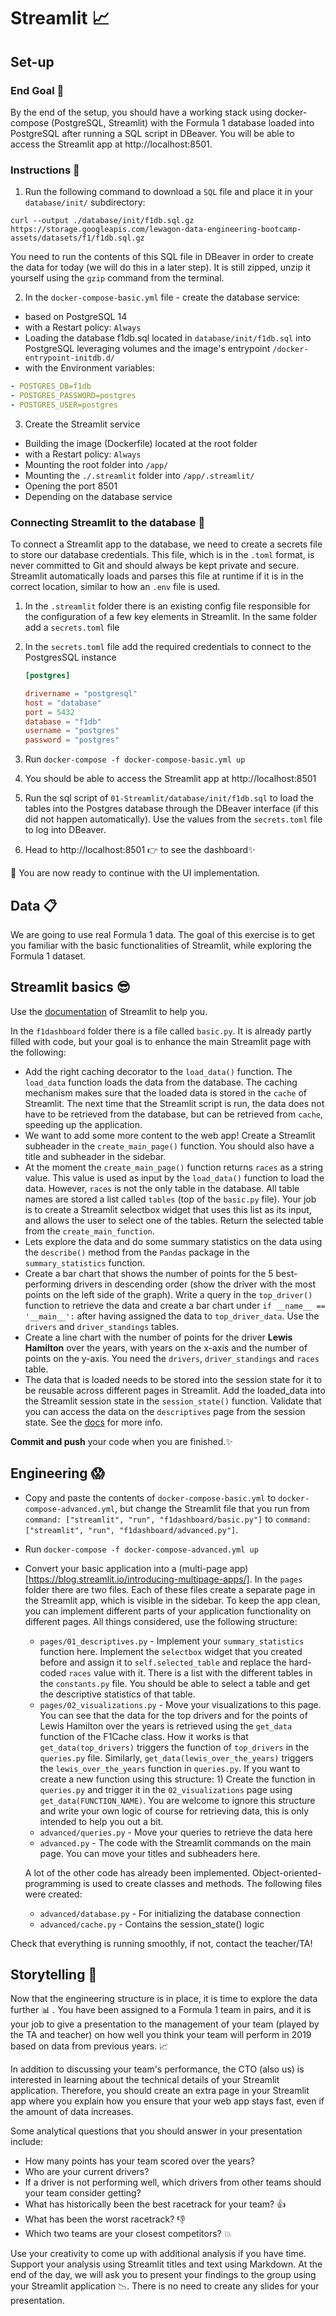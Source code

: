 # Streamlit 📈

## Set-up

### End Goal 🏁
By the end of the setup, you should have a working stack using docker-compose (PostgreSQL, Streamlit) with the Formula 1 database loaded into PostgreSQL after running a SQL script in DBeaver. You will be able to access the Streamlit app at http://localhost:8501.

### Instructions 📔
1. Run the following command to download a `SQL` file and place it in your `database/init/` subdirectory:
```
curl --output ./database/init/f1db.sql.gz https://storage.googleapis.com/lewagon-data-engineering-bootcamp-assets/datasets/f1/f1db.sql.gz
```

You need to run the contents of this SQL file in DBeaver in order to create the data for today (we will do this in a later step). It is still zipped, unzip it yourself using the `gzip` command from the terminal.

2. In the `docker-compose-basic.yml` file - create the database service:
- based on PostgreSQL 14
- with a Restart policy: `Always`
- Loading the database f1db.sql located in `database/init/f1db.sql` into PostgreSQL leveraging volumes and the image's entrypoint `/docker-entrypoint-initdb.d/`
- with the Environment variables:
```yaml
- POSTGRES_DB=f1db
- POSTGRES_PASSWORD=postgres
- POSTGRES_USER=postgres
```

3. Create the Streamlit service
- Building the image (Dockerfile) located at the root folder
- with a Restart policy: `Always`
- Mounting the root folder into `/app/`
- Mounting the `./.streamlit` folder into `/app/.streamlit/`
- Opening the port 8501
- Depending on the database service


### Connecting Streamlit to the database 🔗
To connect a Streamlit app to the database, we need to create a secrets file to store our database credentials. This file, which is in the `.toml` format, is never committed to Git and should always be kept private and secure. Streamlit automatically loads and parses this file at runtime if it is in the correct location, similar to how an `.env` file is used.

1. In the `.streamlit` folder there is an existing config file responsible for the configuration of a few key elements in Streamlit. In the same folder add a `secrets.toml` file

2. In the `secrets.toml` file add the required credentials to connect to the PostgresSQL instance
    ```toml
    [postgres]

    drivername = "postgresql"
    host = "database"
    port = 5432
    database = "f1db"
    username = "postgres"
    password = "postgres"
    ```

3. Run `docker-compose -f docker-compose-basic.yml up`
4. You should be able to access the Streamlit app at http://localhost:8501
5. Run the sql script of `01-Streamlit/database/init/f1db.sql` to load the tables
into the Postgres database through the DBeaver interface (if this did not happen automatically). Use the values from the `secrets.toml` file to log into DBeaver.
6. Head to http://localhost:8501 👉 to see the dashboard✨

🚀 You are now ready to continue with the UI implementation.

## Data 📋
We are going to use real Formula 1 data. The goal of this exercise is to get you familiar with the basic functionalities of Streamlit, while exploring the Formula 1 dataset.

## Streamlit basics 😎
Use the [documentation](https://docs.streamlit.io/library/api-reference) of Streamlit to help you.

In the `f1dashboard` folder there is a file called `basic.py`. It is already
partly filled with code, but your goal is to enhance the main Streamlit page
with the following:
- Add the right caching decorator to the `load_data()` function. The `load_data` function loads the data from the database. The caching mechanism makes sure that the loaded data is stored in the `cache` of Streamlit. The next time that the Streamlit script is run, the data does not have to be retrieved from the database, but can be retrieved from `cache`, speeding up the application.
- We want to add some more content to the web app! Create a Streamlit subheader in the `create_main_page()` function. You should also have a title and subheader in the sidebar.
- At the moment the `create_main_page()` function returns `races` as a string value. This value is used as input by the `load_data()` function to load the data. However, `races` is not the only table in the database. All table names are stored a list called `tables` (top of the `basic.py` file). Your job is to create a Streamlit selectbox widget that uses this list as its input, and allows the user to select one of the tables. Return the selected table from the `create_main_function`.
- Lets explore the data and do some summary statistics on the data using the `describe()` method from the `Pandas` package in the `summary_statistics` function.
- Create a bar chart that shows the number of points for the 5 best-performing drivers in descending order (show the driver with the most points on the left side of the graph). Write a query in the `top_driver()` function to retrieve the data and create a bar chart under `if __name__ == '__main__':` after having assigned the data to `top_driver_data`. Use the `drivers` and `driver_standings` tables.
- Create a line chart with the number of points for the driver **Lewis Hamilton** over the years, with years on the x-axis and the number of points on the y-axis. You need the `drivers`, `driver_standings` and `races` table.
- The data that is loaded needs to be stored into the session state for it to be reusable across different pages in Streamlit. Add the loaded_data into the Streamlit session state in the `session_state()` function. Validate that you can access the data on the `descriptives` page from the session state. See the [docs](https://docs.streamlit.io/library/api-reference/session-state) for more info.

**Commit and push** your code when you are finished.✨

## Engineering 😱
- Copy and paste the contents of `docker-compose-basic.yml` to `docker-compose-advanced.yml`, but change the Streamlit file that you run from `command: ["streamlit", "run", "f1dashboard/basic.py"]` to `command: ["streamlit", "run", "f1dashboard/advanced.py"]`.
- Run `docker-compose -f docker-compose-advanced.yml up`
- Convert your basic application into a (multi-page app)[https://blog.streamlit.io/introducing-multipage-apps/]. In the `pages` folder there are two files. Each of these files create a separate page in the Streamlit app, which is visible in the sidebar. To keep the app clean, you can implement different parts of your application functionality on different pages. All things considered, use the following structure:
  - `pages/01_descriptives.py` - Implement your `summary_statistics` function here. Implement the `selectbox` widget that you created before and assign it to `self.selected_table` and replace the hard-coded `races` value with it. There is a list with the different tables in the `constants.py` file. You should be able to select a table and get the descriptive statistics of that table.
  - `pages/02_visualizations.py` - Move your visualizations to this page. You can see that the data for the top drivers and for the points of Lewis Hamilton over the years is retrieved using the `get_data` function of the F1Cache class. How it works is that `get_data(top_drivers)` triggers the function of `top_drivers` in the `queries.py` file. Similarly, `get_data(lewis_over_the_years)` triggers the `lewis_over_the_years` function in `queries.py`. If you want to create a new function using this structure: 1) Create the function in `queries.py` and trigger it in the `02_visualizations` page using `get_data(FUNCTION_NAME)`. You are welcome to ignore this structure and write your own logic of course for retrieving data, this is only intended to help you out a bit.
  - `advanced/queries.py` - Move your queries to retrieve the data here
  - `advanced.py` - The code with the Streamlit commands on the main page. You can move your titles and subheaders here.

  A lot of the other code has already been implemented. Object-oriented-programming is used to create classes and methods. The following files were created:
  - `advanced/database.py` - For initializing the database connection
  - `advanced/cache.py` - Contains the session_state() logic

Check that everything is running smoothly, if not, contact the teacher/TA!

## Storytelling 📢
Now that the engineering structure is in place, it is time to explore the data further 📊 . You have been assigned to a Formula 1 team in pairs, and it is your job to give a presentation to the management of your team (played by the TA and teacher) on how well you think your team will perform in 2019 based on data from previous years. 📈

In addition to discussing your team's performance, the CTO (also us) is interested in learning about the technical details of your Streamlit application. Therefore, you should create an extra page in your Streamlit app where you explain how you ensure that your web app stays fast, even if the amount of data increases.

Some analytical questions that you should answer in your presentation include:

- How many points has your team scored over the years?
- Who are your current drivers?
- If a driver is not performing well, which drivers from other teams should your team consider getting?
- What has historically been the best racetrack for your team? 👍
- What has been the worst racetrack? 👎
- Which two teams are your closest competitors? 💥

Use your creativity to come up with additional analysis if you have time. Support your analysis using Streamlit titles and text using Markdown. At the end of the day, we will ask you to present your findings to the group using your Streamlit application 📉. There is no need to create any slides for your presentation.
